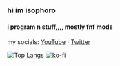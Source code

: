 ### hi im isophoro
#### i program n stuff,,,, mostly fnf mods

my socials: [YouTube](https://www.youtube.com/c/isophoto/) ⋅ [Twitter](https://twitter.com/isophoro)

[![Top Langs](https://github-readme-stats.vercel.app/api/top-langs/?username=isophoro)](https://github.com/anuraghazra/github-readme-stats)
[![ko-fi](https://ko-fi.com/img/githubbutton_sm.svg)](https://ko-fi.com/isophoro)
